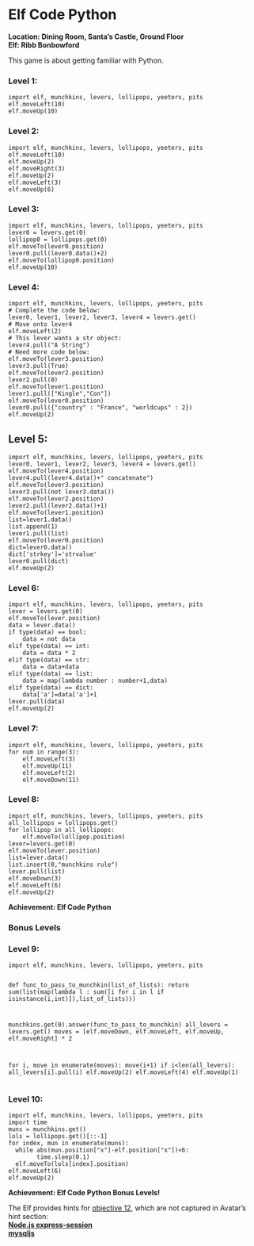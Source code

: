 <h1 id="elf-code-python">Elf Code Python</h1>
<p><strong>Location: Dining Room, Santa’s Castle, Ground Floor</strong><br>
<strong>Elf: Ribb Bonbowford</strong></p>
<p>This game is about getting familiar with Python.</p>
<h3 id="level-1">Level 1:</h3>
<pre><code>import elf, munchkins, levers, lollipops, yeeters, pits
elf.moveLeft(10)
elf.moveUp(10)
</code></pre>
<h3 id="level-2">Level 2:</h3>
<pre><code>import elf, munchkins, levers, lollipops, yeeters, pits
elf.moveLeft(10)
elf.moveUp(2)
elf.moveRight(3)
elf.moveUp(2)
elf.moveLeft(3)
elf.moveUp(6)
</code></pre>
<h3 id="level-3">Level 3:</h3>
<pre><code>import elf, munchkins, levers, lollipops, yeeters, pits
lever0 = levers.get(0)
lollipop0 = lollipops.get(0)
elf.moveTo(lever0.position)
lever0.pull(lever0.data()+2)
elf.moveTo(lollipop0.position)
elf.moveUp(10)
</code></pre>
<h3 id="level-4">Level 4:</h3>
<pre><code>import elf, munchkins, levers, lollipops, yeeters, pits
# Complete the code below:
lever0, lever1, lever2, lever3, lever4 = levers.get()
# Move onto lever4
elf.moveLeft(2)
# This lever wants a str object:
lever4.pull("A String")
# Need more code below:
elf.moveTo(lever3.position)
lever3.pull(True)
elf.moveTo(lever2.position)
lever2.pull(0)
elf.moveTo(lever1.position)
lever1.pull(["Kingle","Con"])
elf.moveTo(lever0.position)
lever0.pull({"country" : "France", "worldcups" : 2})
elf.moveUp(2)
</code></pre>
<h2 id="level-5">Level 5:</h2>
<pre><code>import elf, munchkins, levers, lollipops, yeeters, pits
lever0, lever1, lever2, lever3, lever4 = levers.get()
elf.moveTo(lever4.position)
lever4.pull(lever4.data()+" concatenate")
elf.moveTo(lever3.position)
lever3.pull(not lever3.data())
elf.moveTo(lever2.position)
lever2.pull(lever2.data()+1)
elf.moveTo(lever1.position)
list=lever1.data()
list.append(1)
lever1.pull(list)
elf.moveTo(lever0.position)
dict=lever0.data()
dict['strkey']='strvalue'
lever0.pull(dict)
elf.moveUp(2)
</code></pre>
<h3 id="level-6">Level 6:</h3>
<pre><code>import elf, munchkins, levers, lollipops, yeeters, pits
lever = levers.get(0)
elf.moveTo(lever.position)
data = lever.data()
if type(data) == bool:
    data = not data
elif type(data) == int:
    data = data * 2 
elif type(data) == str:
    data = data+data
elif type(data) == list:
    data = map(lambda number : number+1,data)
elif type(data) == dict:
    data['a']=data['a']+1
lever.pull(data)
elf.moveUp(2)
</code></pre>
<h3 id="level-7">Level 7:</h3>
<pre><code>import elf, munchkins, levers, lollipops, yeeters, pits
for num in range(3):
    elf.moveLeft(3)
    elf.moveUp(11)
    elf.moveLeft(2)
    elf.moveDown(11)
</code></pre>
<h3 id="level-8">Level 8:</h3>
<pre><code>import elf, munchkins, levers, lollipops, yeeters, pits
all_lollipops = lollipops.get()
for lollipop in all_lollipops:
    elf.moveTo(lollipop.position)
lever=levers.get(0)
elf.moveTo(lever.position)
list=lever.data()
list.insert(0,"munchkins rule")
lever.pull(list)
elf.moveDown(3)
elf.moveLeft(6)
elf.moveUp(2)
</code></pre>
<p><strong>Achievement: Elf Code Python</strong></p>
<h3 id="bonus-levels">Bonus Levels</h3>
<h3 id="level-9">Level 9:</h3>
<pre><code>import elf, munchkins, levers, lollipops, yeeters, pits

def func_to_pass_to_munchkin(list_of_lists):
    return sum(list(map(lambda l : sum([i for i in l if isinstance(i,int)]),list_of_lists)))

munchkins.get(0).answer(func_to_pass_to_munchkin)
all_levers = levers.get()
moves = [elf.moveDown, elf.moveLeft, elf.moveUp, elf.moveRight] * 2

for i, move in enumerate(moves):
    move(i+1)
    if i&lt;len(all_levers):
      all_levers[i].pull(i)
elf.moveUp(2)
elf.moveLeft(4)
elf.moveUp(1)
</code></pre>
<h3 id="level-10">Level 10:</h3>
<pre><code>import elf, munchkins, levers, lollipops, yeeters, pits
import time
muns = munchkins.get()
lols = lollipops.get()[::-1]
for index, mun in enumerate(muns):
  while abs(mun.position["x"]-elf.position["x"])&lt;6:
        time.sleep(0.1)
  elf.moveTo(lols[index].position)
elf.moveLeft(6)
elf.moveUp(2)
</code></pre>
<p><strong>Achievement: Elf Code Python Bonus Levels!</strong></p>
<p>The Elf provides hints for <a href="https://github.com/joergschwarzwaelder/hhc2021/tree/master/Objective-12">objective 12</a>, which are not captured in Avatar’s hint section:<br>
<strong><a href="https://www.npmjs.com/package/express-session">Node.js express-session</a></strong><br>
<strong><a href="https://github.com/mysqljs/mysql">mysqljs</a></strong></p>

